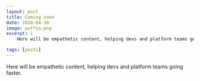 ```yaml
---
layout: post
title: Coming soon
date: 2020-04-30
image: puffin.png
excerpt: |
    Here will be empathetic content, helping devs and platform teams going faster.

tags: [posts]
---
```


Here will be empathetic content, helping devs and platform teams going faster.
